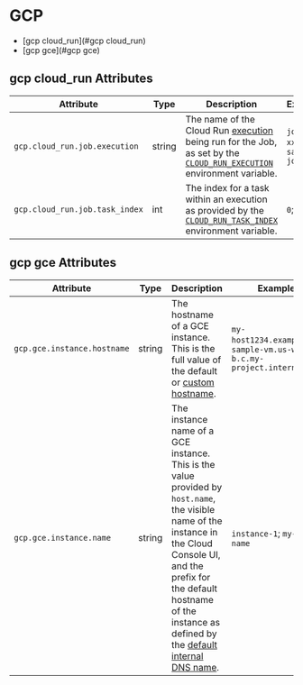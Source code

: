 
<!--- Hugo front matter used to generate the website version of this page:
--->

# GCP

- [gcp cloud_run](#gcp cloud_run)
- [gcp gce](#gcp gce)


## gcp cloud_run Attributes

| Attribute  | Type | Description  | Examples  | Stability |
|---|---|---|---|---|
| `gcp.cloud_run.job.execution` | string | The name of the Cloud Run [execution](https://cloud.google.com/run/docs/managing/job-executions) being run for the Job, as set by the [`CLOUD_RUN_EXECUTION`](https://cloud.google.com/run/docs/container-contract#jobs-env-vars) environment variable. | `job-name-xxxx`; `sample-job-mdw84` | ![Experimental](https://img.shields.io/badge/-experimental-blue) |
| `gcp.cloud_run.job.task_index` | int | The index for a task within an execution as provided by the [`CLOUD_RUN_TASK_INDEX`](https://cloud.google.com/run/docs/container-contract#jobs-env-vars) environment variable. | `0`; `1` | ![Experimental](https://img.shields.io/badge/-experimental-blue) |




## gcp gce Attributes

| Attribute  | Type | Description  | Examples  | Stability |
|---|---|---|---|---|
| `gcp.gce.instance.hostname` | string | The hostname of a GCE instance. This is the full value of the default or [custom hostname](https://cloud.google.com/compute/docs/instances/custom-hostname-vm). | `my-host1234.example.com`; `sample-vm.us-west1-b.c.my-project.internal` | ![Experimental](https://img.shields.io/badge/-experimental-blue) |
| `gcp.gce.instance.name` | string | The instance name of a GCE instance. This is the value provided by `host.name`, the visible name of the instance in the Cloud Console UI, and the prefix for the default hostname of the instance as defined by the [default internal DNS name](https://cloud.google.com/compute/docs/internal-dns#instance-fully-qualified-domain-names). | `instance-1`; `my-vm-name` | ![Experimental](https://img.shields.io/badge/-experimental-blue) |



